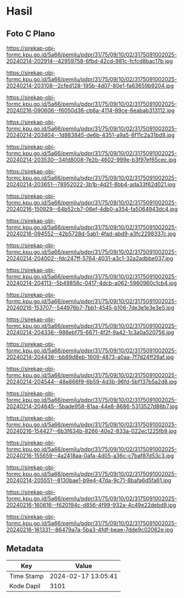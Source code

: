 # Hasil

## Foto C Plano

https://sirekap-obj-formc.kpu.go.id/5a66/pemilu/pdpr/31/75/09/10/02/3175091002025-20240214-202914--42959758-6fbd-42cd-981c-fcfcd8bac17b.jpg

https://sirekap-obj-formc.kpu.go.id/5a66/pemilu/pdpr/31/75/09/10/02/3175091002025-20240214-203108--2cfed128-195b-4d07-80e1-fa63659b9204.jpg

https://sirekap-obj-formc.kpu.go.id/5a66/pemilu/pdpr/31/75/09/10/02/3175091002025-20240216-090606--f6050d36-cb6a-4114-89ce-6eabab313112.jpg

https://sirekap-obj-formc.kpu.go.id/5a66/pemilu/pdpr/31/75/09/10/02/3175091002025-20240214-203404--1d983845-de6b-4351-a9a5-6f11c2a31bd9.jpg

https://sirekap-obj-formc.kpu.go.id/5a66/pemilu/pdpr/31/75/09/10/02/3175091002025-20240214-203530--34fd8008-7e2b-4602-999e-b3f97ef65cec.jpg

https://sirekap-obj-formc.kpu.go.id/5a66/pemilu/pdpr/31/75/09/10/02/3175091002025-20240214-203651--78952022-3b1b-4d21-8bb4-ada33f62d021.jpg

https://sirekap-obj-formc.kpu.go.id/5a66/pemilu/pdpr/31/75/09/10/02/3175091002025-20240216-150929--64b52cb7-06ef-4db0-a354-fa5064943dc4.jpg

https://sirekap-obj-formc.kpu.go.id/5a66/pemilu/pdpr/31/75/09/10/02/3175091002025-20240216-094552--42b5728d-5ab1-4fad-abd9-a3fc2298337c.jpg

https://sirekap-obj-formc.kpu.go.id/5a66/pemilu/pdpr/31/75/09/10/02/3175091002025-20240214-204002--fdc247ff-5764-4031-a3c1-32a2adbbe037.jpg

https://sirekap-obj-formc.kpu.go.id/5a66/pemilu/pdpr/31/75/09/10/02/3175091002025-20240214-204113--5b49858c-0417-4dcb-a062-5960960c1cb4.jpg

https://sirekap-obj-formc.kpu.go.id/5a66/pemilu/pdpr/31/75/09/10/02/3175091002025-20240216-153707--544976b7-7bb1-4545-b106-7de3e1e3e3e5.jpg

https://sirekap-obj-formc.kpu.go.id/5a66/pemilu/pdpr/31/75/09/10/02/3175091002025-20240214-204336--986ebf75-6671-4f2f-9a42-1c3a0a520756.jpg

https://sirekap-obj-formc.kpu.go.id/5a66/pemilu/pdpr/31/75/09/10/02/3175091002025-20240214-204436--bb89d8eb-1609-4873-a0aa-7f7d24ff26af.jpg

https://sirekap-obj-formc.kpu.go.id/5a66/pemilu/pdpr/31/75/09/10/02/3175091002025-20240214-204544--48e866f9-6b59-4d3b-96fd-5bf137b5a2d8.jpg

https://sirekap-obj-formc.kpu.go.id/5a66/pemilu/pdpr/31/75/09/10/02/3175091002025-20240214-204645--5bade958-81aa-44e8-8686-5313527d86b7.jpg

https://sirekap-obj-formc.kpu.go.id/5a66/pemilu/pdpr/31/75/09/10/02/3175091002025-20240216-154427--6b3f634b-8266-40e2-833a-022ec1225fb9.jpg

https://sirekap-obj-formc.kpu.go.id/5a66/pemilu/pdpr/31/75/09/10/02/3175091002025-20240216-155659--4a2418aa-0afa-4d05-a36c-c7baf87d53c3.jpg

https://sirekap-obj-formc.kpu.go.id/5a66/pemilu/pdpr/31/75/09/10/02/3175091002025-20240214-205551--8130bae1-b9e4-47da-9c71-8bafa6d5fa61.jpg

https://sirekap-obj-formc.kpu.go.id/5a66/pemilu/pdpr/31/75/09/10/02/3175091002025-20240216-160616--f620194c-d856-4f99-932a-4c49e22debd9.jpg

https://sirekap-obj-formc.kpu.go.id/5a66/pemilu/pdpr/31/75/09/10/02/3175091002025-20240216-161331--86479a7a-5ba3-4fdf-beae-7dde9c02062e.jpg


## Metadata

| Key        | Value               |
| ---------- | ------------------- |
| Time Stamp | 2024-02-17 13:05:41 |
| Kode Dapil | 3101                |



